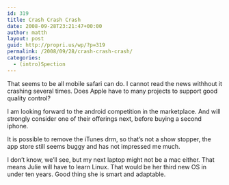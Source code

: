 ```yaml
---
id: 319
title: Crash Crash Crash
date: 2008-09-28T23:21:47+00:00
author: matth
layout: post
guid: http://propri.us/wp/?p=319
permalink: /2008/09/28/crash-crash-crash/
categories:
  - (intro)Spection
---
```

That seems to be all mobile safari can do. I cannot read the news withhout it crashing several times. Does Apple have to many projects to support good quality control? 

I am looking forward to the android competition in the marketplace. And will strongly consider one of their offerings next, before buying a second iphone. 

It is possible to remove the iTunes drm, so that&#8217;s not a show stopper, the app store still seems buggy and has not impressed me much. 

I don&#8217;t know, we&#8217;ll see, but my next laptop might not be a mac either. That means Julie will have to learn Linux. That would be her third new OS in under ten years. Good thing she is smart and adaptable.